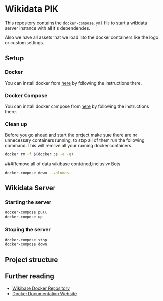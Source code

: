 # Wikidata PIK

This repository contains the `docker-compose.yml` file to start a wikidata
server instance with all it's dependencies.

Also we have all assets that we load into the docker containers like the logo
or custom settings.

## Setup

### Docker

You can install docker from [here](https://docs.docker.com/install/) by following
the instructions there.

### Docker Compose

You can install docker compose from [here](https://docs.docker.com/compose/install/) by following the instructions there.

### Clean up

Before you go ahead and start the project make sure there are no unnecessary
containers running, to stop all of them run the following command. This will
remove all your running docker containers.

```sh
docker rm -f $(docker ps -a -q)
```
###Remove all of data wikibase contained,inclusive Bots

```sh
docker-compose down --volumes
```

## Wikidata Server

### Starting the server

```sh
docker-compose pull
docker-compose up
```

### Stoping the server

```sh
docker-compose stop
docker-compose down
```

## Project structure


## Further reading
* [Wikibase Docker Repository](https://github.com/wmde/wikibase-docker)
* [Docker Documentation Website](https://docs.docker.com/)
